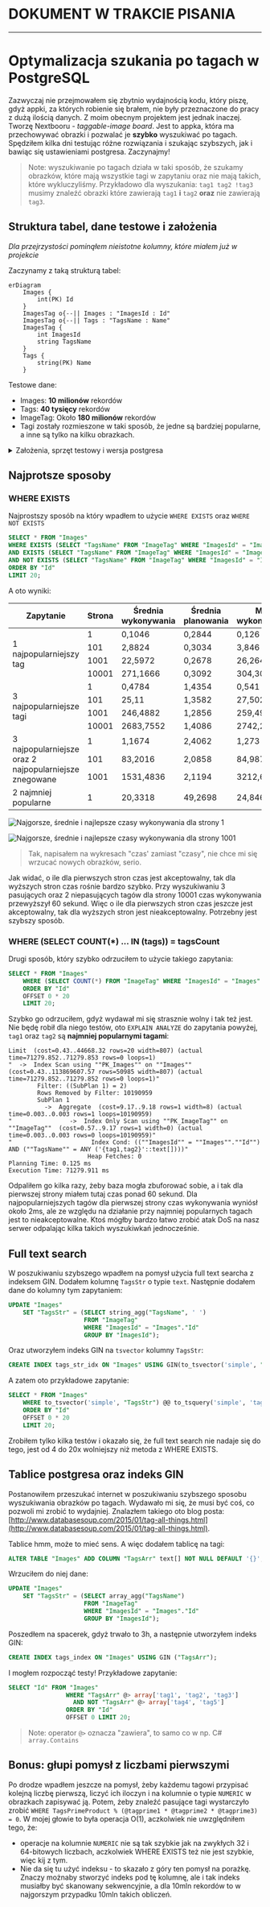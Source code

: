 # DOKUMENT W TRAKCIE PISANIA

---

# Optymalizacja szukania po tagach w PostgreSQL

Zazwyczaj nie przejmowałem się zbytnio wydajnością kodu, który piszę, gdyż appki, za których robienie się brałem, nie były przeznaczone do pracy z dużą ilością danych. Z moim obecnym projektem jest jednak inaczej. Tworzę Nextbooru - *taggable-image board*. Jest to appka, która ma przechowywać obrazki i pozwalać je **szybko** wyszukiwać po tagach. Spędziłem kilka dni testując różne rozwiązania i szukając szybszych, jak i bawiąc się ustawieniami postgresa. Zaczynajmy!

> Note: wyszukiwanie po tagach działa w taki sposób, że szukamy obrazków, które mają wszystkie tagi w zapytaniu oraz nie mają takich, które wykluczyliśmy. Przykładowo dla wyszukania: `tag1 tag2 !tag3` musimy znaleźć obrazki które zawierają `tag1` **i** `tag2` **oraz** nie zawierają `tag3`.

## Struktura tabel, dane testowe i założenia
*Dla przejrzystości pominąłem nieistotne kolumny, które miałem już w projekcie*

Zaczynamy z taką strukturą tabel:
```mermaid
erDiagram
    Images {
        int(PK) Id
    }
    ImagesTag o{--|| Images : "ImagesId : Id"
    ImagesTag o{--|| Tags : "TagsName : Name"
    ImagesTag {
        int ImagesId
        string TagsName
    }
    Tags {
        string(PK) Name
    }
```
Testowe dane:
- Images: **10 milionów** rekordów
- Tags: **40 tysięcy** rekordów
- ImageTag: Około **180 milionów** rekordów
- Tagi zostały rozmieszone w taki sposób, że jedne są bardziej popularne, a inne są tylko na kilku obrazkach.

<details>
    <summary>Założenia, sprzęt testowy i wersja postgresa</summary>

Założenia:
- Wyniki są poddane paginacji
- Jest możliwy losowy dostęp do danej strony
- Rozmiar strony to 20 elementów
- Każda metoda będzie testowana dla:
    * jednego najpopularniejszego taga
    * trzech najpopularniejszych tagów
    * trzech najpopularniejszych i dwóch najpopularniejszych, których obrazek ma nie mieć
    * dwóch najmniej popularnych
- Każde zapytanie będzie wykonywane 5 razy, brany jego najlepszy czas, najgorszy i średnią
- Paginacja będzie testowana dla stron: 1, 101, 1001, 10001 za wyjątkiem dwóch najmniej popularnych tagów.

Sprzęt testowy:
- CPU: AMD Ryzen 5 5500, podkręcony do 4341MHz
- RAM: Patriot Viper Steel, DDR4, 2x16 GB, 3600MHz, CL18 (Running at 3200MT/s)
- SSD: Lexar NM620 1TB

Postgres:
- Domyślne ustawienia, dla testów wyłączone memoization
- Docker container: "postgres:16-alpine"

</details>


## Najprotsze sposoby

### WHERE EXISTS
Najprostszy sposób na który wpadłem to użycie `WHERE EXISTS` oraz `WHERE NOT EXISTS`

```sql
SELECT * FROM "Images"
WHERE EXISTS (SELECT "TagsName" FROM "ImageTag" WHERE "ImagesId" = "Images"."Id" AND "TagsName" = 'tag1')
AND EXISTS (SELECT "TagsName" FROM "ImageTag" WHERE "ImagesId" = "Images"."Id" AND "TagsName" = 'tag2')
AND NOT EXISTS (SELECT "TagsName" FROM "ImageTag" WHERE "ImagesId" = "Images"."Id" AND "TagsName" = 'tag3')
ORDER BY "Id"
LIMIT 20;
```

A oto wyniki:

<table>
<thead>
  <tr>
    <th>Zapytanie</th>
    <th>Strona<br></th>
    <th>Średnia wykonywania<br></th>
    <th>Średnia planowania<br></th>
    <th>Max wykonywania</th>
    <th>Max planowania</th>
    <th>Min wykonywania</th>
    <th>Min planowania<br></th>
  </tr>
</thead>
<tbody>
  <tr>
    <td rowspan="4">1 najpopularniejszy tag</td>
    <td>1</td>
    <td>0,1046</td>
    <td>0,2844</td>
    <td>0,126</td>
    <td>0,334</td>
    <td>0,098</td>
    <td>0,256</td>
  </tr>
  <tr>
    <td>101</td>
    <td>2,8824</td>
    <td>0,3034</td>
    <td>3,846</td>
    <td>0,373</td>
    <td>2,529</td>
    <td>0,254</td>
  </tr>
  <tr>
    <td>1001</td>
    <td>22,5972</td>
    <td>0,2678</td>
    <td>26,264</td>
    <td>0,298</td>
    <td>21</td>
    <td>0,254</td>
  </tr>
  <tr>
    <td>10001</td>
    <td>271,1666</td>
    <td>0,3092</td>
    <td>304,302</td>
    <td>0,349</td>
    <td>260,952</td>
    <td>0,262</td>
  </tr>
  <tr>
    <td rowspan="4">3 najpopularniejsze tagi</td>
    <td>1</td>
    <td>0,4784</td>
    <td>1,4354</td>
    <td>0,541</td>
    <td>1,678</td>
    <td>0,43</td>
    <td>1,297</td>
  </tr>
  <tr>
    <td>101</td>
    <td>25,11</td>
    <td>1,3582</td>
    <td>27,502</td>
    <td>1,443</td>
    <td>23,869</td>
    <td>1,256</td>
  </tr>
  <tr>
    <td>1001</td>
    <td>246,4882</td>
    <td>1,2856</td>
    <td>259,494</td>
    <td>1,417</td>
    <td>234,199</td>
    <td>1,239</td>
  </tr>
  <tr>
    <td>10001</td>
    <td>2683,7552</td>
    <td>1,4086</td>
    <td>2742,22</td>
    <td>1,644</td>
    <td>2653,033</td>
    <td>1,165</td>
  </tr>
  <tr>
    <td rowspan="3">3 najpopularniejsze oraz 2 najpopularniejsze znegowane</td>
    <td>1</td>
    <td>1,1674</td>
    <td>2,4062</td>
    <td>1,273</td>
    <td>2,762</td>
    <td>1,079</td>
    <td>2,247</td>
  </tr>
  <tr>
    <td>101</td>
    <td>83,2016</td>
    <td>2,0858</td>
    <td>84,987</td>
    <td>2,256</td>
    <td>80,513</td>
    <td>1,984</td>
  </tr>
  <tr>
    <td>1001</td>
    <td>1531,4836</td>
    <td>2,1194</td>
    <td>3212,661</td>
    <td>2,309</td>
    <td>1089,696</td>
    <td>2,007</td>
  </tr>
  <tr>
    <td>2 najmniej popularne</td>
    <td>1</td>
    <td>20,3318</td>
    <td>49,2698</td>
    <td>24,846</td>
    <td>243,888</td>
    <td>19,04</td>
    <td>0,539</td>
  </tr>
</tbody>
</table>

![Najgorsze, średnie i najlepsze czasy wykonywania dla strony 1](assets/postgres-searching-by-tags/where_exists_page_1.png "Najgorsze, średnie i najlepsze czasy wykonywania dla strony 1 - Metoda WHERE EXISTS")

![Najgorsze, średnie i najlepsze czasy wykonywania dla strony 1001](assets/postgres-searching-by-tags/where_exists_page_1001.png "Najgorsze, średnie i najlepsze czasy wykonywania dla strony 1 - Metoda WHERE EXISTS")

> Tak, napisałem na wykresach "czas' zamiast "czasy", nie chce mi się wrzucać nowych obrazków, serio.

Jak widać, o ile dla pierwszych stron czas jest akceptowalny, tak dla wyższych stron czas rośnie bardzo szybko. Przy wyszukiwaniu 3 pasujących oraz 2 niepasujących tagów dla strony 10001 czas wykonywania przewyższył 60 sekund. Więc o ile dla pierwszych stron czas jeszcze jest akceptowalny, tak dla wyższych stron jest nieakceptowalny. Potrzebny jest szybszy sposób.

### WHERE (SELECT COUNT(*) ... IN (tags)) = tagsCount
Drugi sposób, który szybko odrzuciłem to użycie takiego zapytania:

```sql
SELECT * FROM "Images"
    WHERE (SELECT COUNT(*) FROM "ImageTag" WHERE "ImagesId" = "Images"."Id" AND "TagsName" IN ('tag1', 'tag2')) = 2
    ORDER BY "Id"
    OFFSET 0 * 20
    LIMIT 20;
```


Szybko go odrzuciłem, gdyż wydawał mi się strasznie wolny i tak też jest. Nie będę robił dla niego testów, oto `EXPLAIN ANALYZE` do zapytania powyżej, `tag1` oraz `tag2` są **najmniej popularnymi tagami**:
```
Limit  (cost=0.43..44668.32 rows=20 width=807) (actual time=71279.852..71279.853 rows=0 loops=1)
"  ->  Index Scan using ""PK_Images"" on ""Images""  (cost=0.43..113869607.57 rows=50985 width=807) (actual time=71279.852..71279.852 rows=0 loops=1)"
        Filter: ((SubPlan 1) = 2)
        Rows Removed by Filter: 10190959
        SubPlan 1
          ->  Aggregate  (cost=9.17..9.18 rows=1 width=8) (actual time=0.003..0.003 rows=1 loops=10190959)
"                ->  Index Only Scan using ""PK_ImageTag"" on ""ImageTag""  (cost=0.57..9.17 rows=1 width=0) (actual time=0.003..0.003 rows=0 loops=10190959)"
"                      Index Cond: ((""ImagesId"" = ""Images"".""Id"") AND (""TagsName"" = ANY ('{tag1,tag2}'::text[])))"
                      Heap Fetches: 0
Planning Time: 0.125 ms
Execution Time: 71279.911 ms
```

Odpaliłem go kilka razy, żeby baza mogła zbuforować sobie, a i tak dla pierwszej strony miałem tutaj czas ponad 60 sekund. Dla najpopularniejszych tagów dla pierwszej strony czas wykonywania wyniósł około 2ms, ale ze względu na działanie przy najmniej popularnych tagach jest to nieakceptowalne. Ktoś mógłby bardzo łatwo zrobić atak DoS na nasz serwer odpalając kilka takich wyszukiwkań jednocześnie.

## Full text search
W poszukiwaniu szybszego wpadłem na pomysł użycia full text searcha z indeksem GIN.
Dodałem kolumnę `TagsStr` o typie `text`. Następnie dodałem dane do kolumny tym zapytaniem:
```sql
UPDATE "Images"
    SET "TagsStr" = (SELECT string_agg("TagsName", ' ')
                     FROM "ImageTag"
                     WHERE "ImagesId" = "Images"."Id"
                     GROUP BY "ImagesId");
```
Oraz utworzyłem indeks GIN na `tsvector` kolumny `TagsStr`:
```sql
CREATE INDEX tags_str_idx ON "Images" USING GIN(to_tsvector('simple', "TagsStr"));
```

A zatem oto przykładowe zapytanie:
```sql
SELECT * FROM "Images"
    WHERE to_tsvector('simple', "TagsStr") @@ to_tsquery('simple', 'tag1 & tag2 & tag3')
    ORDER BY "Id"
    OFFSET 0 * 20
    LIMIT 20;
```

Zrobiłem tylko kilka testów i okazało się, że full text search nie nadaje się do tego, jest od 4 do 20x wolniejszy niż metoda z WHERE EXISTS.

## Tablice postgresa oraz indeks GIN
Postanowiłem przeszukać internet w poszukiwaniu szybszego sposobu wyszukiwania obrazków po tagach. Wydawało mi się, że musi być coś, co pozwoli mi zrobić to wydajniej. Znalazłem takiego oto blog posta: [http://www.databasesoup.com/2015/01/tag-all-things.html](http://www.databasesoup.com/2015/01/tag-all-things.html).

Tablice hmm, może to mieć sens. A więc dodałem tablicę na tagi:
```sql
ALTER TABLE "Images" ADD COLUMN "TagsArr" text[] NOT NULL DEFAULT '{}';
```
Wrzuciłem do niej dane:
```sql
UPDATE "Images"
    SET "TagsStr" = (SELECT array_agg("TagsName")
                     FROM "ImageTag"
                     WHERE "ImagesId" = "Images"."Id"
                     GROUP BY "ImagesId");
```
Poszedłem na spacerek, gdyż trwało to 3h, a następnie utworzyłem indeks GIN:

```sql
CREATE INDEX tags_index ON "Images" USING GIN ("TagsArr");
```

I mogłem rozpocząć testy! Przykładowe zapytanie:
```sql
SELECT "Id" FROM "Images"
                WHERE "TagsArr" @> array['tag1', 'tag2', 'tag3']
                  AND NOT "TagsArr" @> array['tag4', 'tag5']
                ORDER BY "Id"
                OFFSET 0 LIMIT 20;
```

> Note: operator `@>` oznacza "zawiera", to samo co w np. C# `array.Contains`



## Bonus: głupi pomysł z liczbami pierwszymi
Po drodze wpadłem jeszcze na pomysł, żeby każdemu tagowi przypisać kolejną liczbę pierwszą, liczyć ich iloczyn i na kolumnie o typie `NUMERIC` w obrazkach zapisywać ją. Potem, żeby znaleźć pasujące tagi wystarczyło zrobić `WHERE TagsPrimeProduct % (@tagprime1 * @tagprime2 * @tagprime3) = 0`. W mojej głowie to była operacja O(1), aczkolwiek nie uwzględniłem tego, że:
- operacje na kolumnie `NUMERIC` nie są tak szybkie jak na zwykłych 32 i 64-bitowych liczbach, aczkolwiek WHERE EXISTS też nie jest szybkie, więc kij z tym.
- Nie da się tu użyć indeksu - to skazało z góry ten pomysł na porażkę. Znaczy możnaby stworzyć indeks pod tę kolumnę, ale i tak indeks musiałby być skanowany sekwencyjnie, a dla 10mln rekordów to w najgorszym przypadku 10mln takich obliczeń.